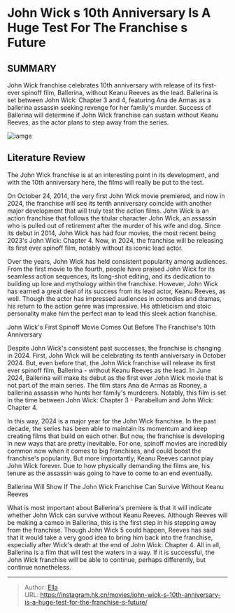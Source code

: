 # John Wick s 10th Anniversary Is A Huge Test For The Franchise s Future


## SUMMARY 



  John Wick franchise celebrates 10th anniversary with release of its first-ever spinoff film, Ballerina, without Keanu Reeves as the lead.   Ballerina is set between John Wick: Chapter 3 and 4, featuring Ana de Armas as a ballerina assassin seeking revenge for her family&#39;s murder.   Success of Ballerina will determine if John Wick franchise can sustain without Keanu Reeves, as the actor plans to step away from the series.  

![iamge](https://static1.srcdn.com/wordpress/wp-content/uploads/2024/01/8_jw.jpg)

## Literature Review

The John Wick franchise is at an interesting point in its development, and with the 10th anniversary here, the films will really be put to the test.




On October 24, 2014, the very first John Wick movie premiered, and now in 2024, the franchise will see its tenth anniversary coincide with another major development that will truly test the action films. John Wick is an action franchise that follows the titular character John Wick, an assassin who is pulled out of retirement after the murder of his wife and dog. Since its debut in 2014, John Wick has had four movies, the most recent being 2023&#39;s John Wick: Chapter 4. Now, in 2024, the franchise will be releasing its first ever spinoff film, notably without its iconic lead actor.




Over the years, John Wick has held consistent popularity among audiences. From the first movie to the fourth, people have praised John Wick for its seamless action sequences, its long-shot editing, and its dedication to building up lore and mythology within the franchise. However, John Wick has earned a great deal of its success from its lead actor, Keanu Reeves, as well. Though the actor has impressed audiences in comedies and dramas, his return to the action genre was impressive. His athleticism and stoic personality make him the perfect man to lead this sleek action franchise.


 John Wick&#39;s First Spinoff Movie Comes Out Before The Franchise&#39;s 10th Anniversary 
          

Despite John Wick&#39;s consistent past successes, the franchise is changing in 2024. First, John Wick will be celebrating its tenth anniversary in October 2024. But, even before that, the John Wick franchise will release its first ever spinoff film, Ballerina - without Keanu Reeves as the lead. In June 2024, Ballerina will make its debut as the first ever John Wick movie that is not part of the main series. The film stars Ana de Armas as Rooney, a ballerina assassin who hunts her family&#39;s murderers. Notably, this film is set in the time between John Wick: Chapter 3 - Parabellum and John Wick: Chapter 4. 




In this way, 2024 is a major year for the John Wick franchise. In the past decade, the series has been able to maintain its momentum and keep creating films that build on each other. But now, the franchise is developing in new ways that are pretty inevitable. For one, spinoff movies are incredibly common now when it comes to big franchises, and could boost the franchise&#39;s popularity. But more importantly, Keanu Reeves cannot play John Wick forever. Due to how physically demanding the films are, his tenure as the assassin was going to have to come to an end eventually.



 Ballerina Will Show If The John Wick Franchise Can Survive Without Keanu Reeves 
          

What is most important about Ballerina&#39;s premiere is that it will indicate whether John Wick can survive without Keanu Reeves. Although Reeves will be making a cameo in Ballerina, this is the first step in his stepping away from the franchise. Though John Wick 5 could happen, Reeves has said that it would take a very good idea to bring him back into the franchise, especially after Wick&#39;s death at the end of John Wick: Chapter 4. All in all, Ballerina is a film that will test the waters in a way. If it is successful, the John Wick franchise will be able to continue, perhaps differently, but continue nonetheless.






---

> Author: [Ella](https://instagram.hk.cn/)  
> URL: https://instagram.hk.cn/movies/john-wick-s-10th-anniversary-is-a-huge-test-for-the-franchise-s-future/  

